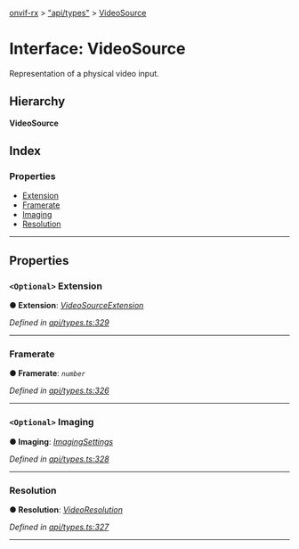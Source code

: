 [onvif-rx](../README.md) > ["api/types"](../modules/_api_types_.md) > [VideoSource](../interfaces/_api_types_.videosource.md)

# Interface: VideoSource

Representation of a physical video input.

## Hierarchy

**VideoSource**

## Index

### Properties

* [Extension](_api_types_.videosource.md#extension)
* [Framerate](_api_types_.videosource.md#framerate)
* [Imaging](_api_types_.videosource.md#imaging)
* [Resolution](_api_types_.videosource.md#resolution)

---

## Properties

<a id="extension"></a>

### `<Optional>` Extension

**● Extension**: *[VideoSourceExtension](_api_types_.videosourceextension.md)*

*Defined in [api/types.ts:329](https://github.com/patrickmichalina/onvif-rx/blob/034e4d6/src/api/types.ts#L329)*

___
<a id="framerate"></a>

###  Framerate

**● Framerate**: *`number`*

*Defined in [api/types.ts:326](https://github.com/patrickmichalina/onvif-rx/blob/034e4d6/src/api/types.ts#L326)*

___
<a id="imaging"></a>

### `<Optional>` Imaging

**● Imaging**: *[ImagingSettings](_api_types_.imagingsettings.md)*

*Defined in [api/types.ts:328](https://github.com/patrickmichalina/onvif-rx/blob/034e4d6/src/api/types.ts#L328)*

___
<a id="resolution"></a>

###  Resolution

**● Resolution**: *[VideoResolution](_api_types_.videoresolution.md)*

*Defined in [api/types.ts:327](https://github.com/patrickmichalina/onvif-rx/blob/034e4d6/src/api/types.ts#L327)*

___


